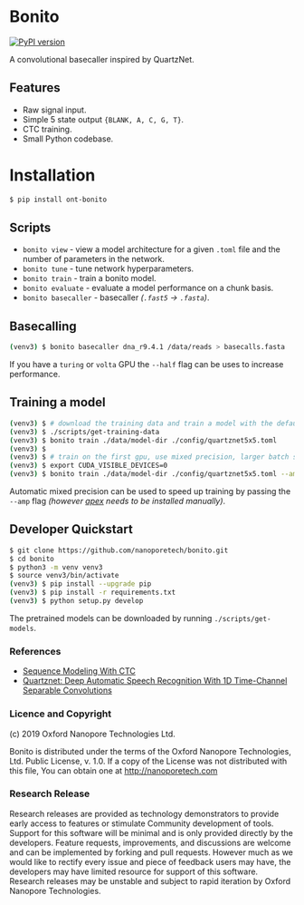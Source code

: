 # Bonito

[![PyPI version](https://badge.fury.io/py/ont-bonito.svg)](https://badge.fury.io/py/ont-bonito)

A convolutional basecaller inspired by QuartzNet.

## Features

 - Raw signal input.
 - Simple 5 state output `{BLANK, A, C, G, T}`.
 - CTC training.
 - Small Python codebase.

# Installation

```bash
$ pip install ont-bonito
```

## Scripts

 - `bonito view` - view a model architecture for a given `.toml` file and the number of parameters in the network.
 - `bonito tune` - tune network hyperparameters.
 - `bonito train` - train a bonito model.
 - `bonito evaluate` - evaluate a model performance on a chunk basis.
 - `bonito basecaller` - basecaller *(`.fast5` -> `.fasta`)*.

## Basecalling

```bash
(venv3) $ bonito basecaller dna_r9.4.1 /data/reads > basecalls.fasta
```

If you have a `turing` or `volta` GPU the `--half` flag can be uses to increase performance.

## Training a model

```bash
(venv3) $ # download the training data and train a model with the default settings
(venv3) $ ./scripts/get-training-data
(venv3) $ bonito train ./data/model-dir ./config/quartznet5x5.toml
(venv3) $ 
(venv3) $ # train on the first gpu, use mixed precision, larger batch size and 1,000,000 chunks
(venv3) $ export CUDA_VISIBLE_DEVICES=0
(venv3) $ bonito train ./data/model-dir ./config/quartznet5x5.toml --amp --batch 64 --chunks 1000000
```

Automatic mixed precision can be used to speed up training by passing the `--amp` flag *(however [apex](https://github.com/nvidia/apex#quick-start) needs to be installed manually)*.

## Developer Quickstart

```bash
$ git clone https://github.com/nanoporetech/bonito.git
$ cd bonito
$ python3 -m venv venv3
$ source venv3/bin/activate
(venv3) $ pip install --upgrade pip
(venv3) $ pip install -r requirements.txt
(venv3) $ python setup.py develop
```

The pretrained models can be downloaded by running `./scripts/get-models`.

### References

 - [Sequence Modeling With CTC](https://distill.pub/2017/ctc/)
 - [Quartznet: Deep Automatic Speech Recognition With 1D Time-Channel Separable Convolutions](https://arxiv.org/pdf/1910.10261.pdf)

### Licence and Copyright
(c) 2019 Oxford Nanopore Technologies Ltd.

Bonito is distributed under the terms of the Oxford Nanopore
Technologies, Ltd.  Public License, v. 1.0.  If a copy of the License
was not distributed with this file, You can obtain one at
http://nanoporetech.com

### Research Release

Research releases are provided as technology demonstrators to provide early access to features or stimulate Community development of tools. Support for this software will be minimal and is only provided directly by the developers. Feature requests, improvements, and discussions are welcome and can be implemented by forking and pull requests. However much as we would like to rectify every issue and piece of feedback users may have, the developers may have limited resource for support of this software. Research releases may be unstable and subject to rapid iteration by Oxford Nanopore Technologies.
